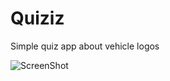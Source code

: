 # Quiziz
Simple quiz app about vehicle logos

![ScreenShot](https://raw.github.com/Teemone/Quiziz/master/Quiziz/Screenshot_20221225_213843.png)
